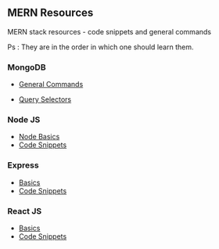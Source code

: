 ## MERN Resources
MERN stack resources - code snippets and general commands

Ps : They are in the order in which one should learn them.

### MongoDB
- [General Commands](MongoDB/Commands.md)


- [Query Selectors](MongoDB/QuerySelector.md)


### Node JS
- [Node Basics](NodeJS/Node.md)
- [Code Snippets](NodeJS/Code.md)


### Express 
- [Basics](Express/Express.md)
- [Code Snippets](Express/Code.md)


### React JS
- [Basics](ReactJS/Basics.md)
- [Code Snippets](ReactJS/Code.md)

